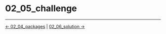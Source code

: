 # 02_05_challenge


<!-- FooterStart -->
---
[← 02_04_packages](../02_04_packages/README.md) | [02_06_solution →](../02_06_solution/README.md)
<!-- FooterEnd -->

